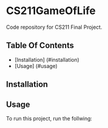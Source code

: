 # CS211GameOfLife
Code repository for CS211 Final Project.

## Table Of Contents
- [Installation] (#installation)
- [Usage] (#usage)

## Installation

## Usage
To run this project, run the follwing:

